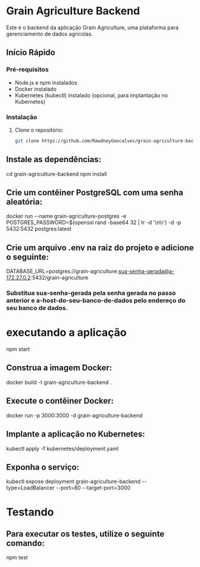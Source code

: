 # Grain Agriculture Backend

Este é o backend da aplicação Grain Agriculture, uma plataforma para gerenciamento de dados agrícolas.

## Início Rápido

### Pré-requisitos

- Node.js e npm instalados
- Docker instalado
- Kubernetes (kubectl) instalado (opcional, para implantação no Kubernetes)

### Instalação

1. Clone o repositório:

   ```bash
   git clone https://github.com/RawdneyGoncalves/grain-agriculture-backend.git


## Instale as dependências:

cd grain-agriculture-backend
npm install


## Crie um contêiner PostgreSQL com uma senha aleatória:

docker run --name grain-agriculture-postgres -e POSTGRES_PASSWORD=$(openssl rand -base64 32 | tr -d '\n\r') -d -p 5432:5432 postgres:latest


## Crie um arquivo .env na raiz do projeto e adicione o seguinte:

DATABASE_URL=postgres://grain-agriculture:sua-senha-gerada@a-172.27.0.2:5432/grain-agriculture



### Substitua sua-senha-gerada pela senha gerada no passo anterior e a-host-do-seu-banco-de-dados pelo endereço do seu banco de dados.

# executando a aplicação 

npm start


## Construa a imagem Docker:

docker build -t grain-agriculture-backend .


## Execute o contêiner Docker:

docker run -p 3000:3000 -d grain-agriculture-backend


## Implante a aplicação no Kubernetes:

kubectl apply -f kubernetes/deployment.yaml


## Exponha o serviço:

kubectl expose deployment grain-agriculture-backend --type=LoadBalancer --port=80 --target-port=3000


# Testando 

## Para executar os testes, utilize o seguinte comando:

npm test
